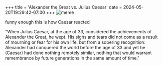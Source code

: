 +++
title = 'Alexander the Great vs. Julius Caesar'
date = 2024-05-20T19:29:42-07:00
+++
![meme](/img/alex-and-caesar/meme.jpg)

funny enough this is how Caesar reacted

"When Julius Caesar, at the age of 33, considered the achievements of Alexander the Great, he wept. His sighs and tears did not come as a result of mourning or fear for his own life, but from a sobering recognition: Alexander had conquered the world before the age of 33 and yet he (Caesar) had done nothing remotely similar, nothing that would warrant remembrance by future generations in the same amount of time."
